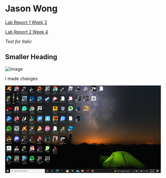 # **Jason Wong**
[Lab Report 1 Week 2](https://jwong1209.github.io/cse15l-lab-reports/lab-report-1-week-2)

[Lab Report 2 Week 4](https://jwong1209.github.io/markdown-parse/lab-report-2-week-4)

*Test for Italic*
## Smaller Heading
![Image](https://upload.wikimedia.org/wikipedia/commons/9/9a/PNG_transparency_demonstration_2.png)
 
I made changes

![myimage](2021-08-04.png)
